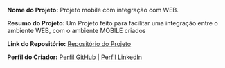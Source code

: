 **Nome do Projeto:** Projeto mobile com integração com WEB.

**Resumo do Projeto:** Um Projeto feito para facilitar uma integração entre o ambiente WEB, com o ambiente MOBILE criados

**Link do Repositório:** [Repositório do Projeto](https://github.com/GustavoHenrique-hub/mobile_project_with_integrations)

**Perfil do Criador:** [Perfil GitHub](https://github.com/GustavoHenrique-hub) | [Perfil LinkedIn](https://www.linkedin.com/in/gustavo-henrique-77a21823a/)
